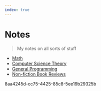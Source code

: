 ```yaml
---
index: true
---
```


# Notes

> My notes on all sorts of stuff

-   [Math](./Math/index.md)
-   [Computer Science Theory](CompSci/index.md)
-   [General Programming](Programming/index.md)
-   [Non-fiction Book Reviews](./Books/index.md)

8aa4245d-cc75-4425-85c8-5ee19b29325b
